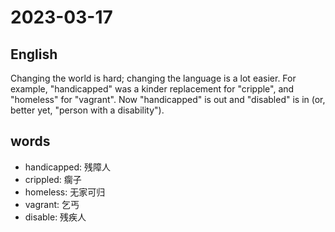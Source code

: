 # 2023-03-17

## English
Changing the world is hard; changing the 
language is a lot easier. For example,
"handicapped" was a kinder replacement
for "cripple", and "homeless" for
"vagrant". Now "handicapped" is out and
"disabled" is in (or, better yet, "person
with a disability").



## words
* handicapped: 残障人
* crippled: 瘸子
* homeless: 无家可归
* vagrant: 乞丐
* disable: 残疾人
